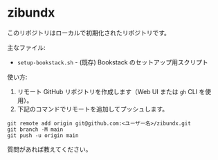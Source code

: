 # zibundx

このリポジトリはローカルで初期化されたリポジトリです。

主なファイル:
- `setup-bookstack.sh` - (既存) Bookstack のセットアップ用スクリプト

使い方:
1. リモート GitHub リポジトリを作成します（Web UI または `gh` CLI を使用）。
2. 下記のコマンドでリモートを追加してプッシュします。

```
git remote add origin git@github.com:<ユーザー名>/zibundx.git
git branch -M main
git push -u origin main
```

質問があれば教えてください。
